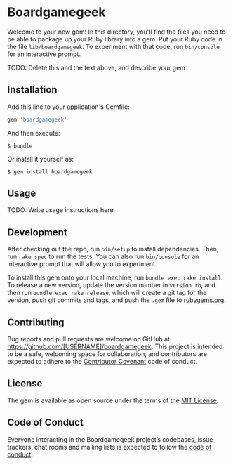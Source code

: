 # Boardgamegeek

Welcome to your new gem! In this directory, you'll find the files you need to be able to package up your Ruby library into a gem. Put your Ruby code in the file `lib/boardgamegeek`. To experiment with that code, run `bin/console` for an interactive prompt.

TODO: Delete this and the text above, and describe your gem

## Installation

Add this line to your application's Gemfile:

```ruby
gem 'boardgamegeek'
```

And then execute:

    $ bundle

Or install it yourself as:

    $ gem install boardgamegeek

## Usage

TODO: Write usage instructions here

## Development

After checking out the repo, run `bin/setup` to install dependencies. Then, run `rake spec` to run the tests. You can also run `bin/console` for an interactive prompt that will allow you to experiment.

To install this gem onto your local machine, run `bundle exec rake install`. To release a new version, update the version number in `version.rb`, and then run `bundle exec rake release`, which will create a git tag for the version, push git commits and tags, and push the `.gem` file to [rubygems.org](https://rubygems.org).

## Contributing

Bug reports and pull requests are welcome on GitHub at https://github.com/[USERNAME]/boardgamegeek. This project is intended to be a safe, welcoming space for collaboration, and contributors are expected to adhere to the [Contributor Covenant](http://contributor-covenant.org) code of conduct.

## License

The gem is available as open source under the terms of the [MIT License](https://opensource.org/licenses/MIT).

## Code of Conduct

Everyone interacting in the Boardgamegeek project’s codebases, issue trackers, chat rooms and mailing lists is expected to follow the [code of conduct](https://github.com/[USERNAME]/boardgamegeek/blob/master/CODE_OF_CONDUCT.md).
